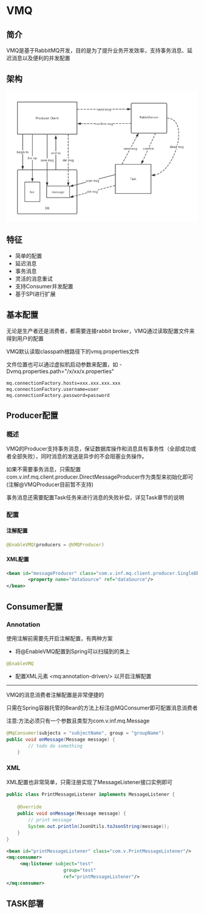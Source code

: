 # VMQ
## 简介
VMQ是基于RabbitMQ开发，目的是为了提升业务开发效率，支持事务消息、延迟消息以及便利的并发配置

## 架构
![image](https://github.com/silencerv/vmq/blob/master/docs/images/arch.png)
## 特征
* 简单的配置
* 延迟消息
* 事务消息
* 灵活的消息重试
* 支持Consumer并发配置
* 基于SPI进行扩展

## 基本配置
无论是生产者还是消费者，都需要连接rabbit broker，VMQ通过读取配置文件来得到用户的配置

VMQ默认读取classpath根路径下的vmq.properties文件

文件位置也可以通过虚拟机启动参数来配置，如 -Dvmq.properties.path="/x/xx/x.properties"

```properties
mq.connectionFactory.hosts=xxx.xxx.xxx.xxx
mq.connectionFactory.username=user
mq.connectionFactory.password=password
```

## Producer配置
### 概述
VMQ的Producer支持事务消息，保证数据库操作和消息具有事务性（全部成功或者全部失败），同时消息的发送是异步的不会阻塞业务操作。

如果不需要事务消息，只需配置com.v.inf.mq.client.producer.DirectMessageProducer作为类型来初始化即可(注解@VMQProducer目前暂不支持)

事务消息还需要配置Task任务来进行消息的失败补偿，详见Task章节的说明
### 配置
#### 注解配置
```java
@EnableVMQ(producers = @VMQProducer)
```
#### XML配置

```xml
<bean id="messageProducer" class="com.v.inf.mq.client.producer.SingleDbMessageProducer">
        <property name="dataSource" ref="dataSource"/>
</bean>
```

## Consumer配置
### Annotation
使用注解前需要先开启注解配置，有两种方案

* 将@EnableVMQ配置到Spring可以扫描到的类上
```java
@EnableVMQ
```
 
* 配置XML元素 &lt;mq:annotation-driven/> 以开启注解配置

---

VMQ的消息消费者注解配置是非常便捷的

只需在Spring容器托管的Bean的方法上标注@MQConsumer即可配置消息消费者

注意:方法必须只有一个参数且类型为com.v.inf.mq.Message

```java 
@MqConsumer(subjects = "subjectName", group = "groupName")
public void onMessage(Message message) {
        // todo do something
    }
```

### XML
XML配置也非常简单，只需注册实现了MessageListener接口实例即可

```java
public class PrintMessageListener implements MessageListener {

    @Override
    public void onMessage(Message message) {
        // print message
        System.out.println(JsonUtils.toJsonString(message));
    }
}

```

```xml
<bean id="printMessageListener" class="com.v.PrintMessageListener"/>
<mq:consumer>
     <mq:listener subject="test"
                     group="test"
                     ref="printMessageListener"/>
</mq:consumer>
```


## TASK部署
